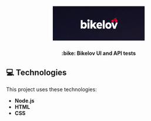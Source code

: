 <h1 align="center">
    <img alt="Bikelov" title="logo" src="resources/images/bikelov.png" width="250px"
    style="background-color:black;"/>
</h1>

<h4 align="center">
:bike: Bikelov <strong>UI</strong> and <strong>API</strong> tests
</h4>

## 💻 Technologies

This project uses these technologies:

- <strong> Node.js </strong>
- <strong> HTML </strong>
- <strong> CSS </strong>